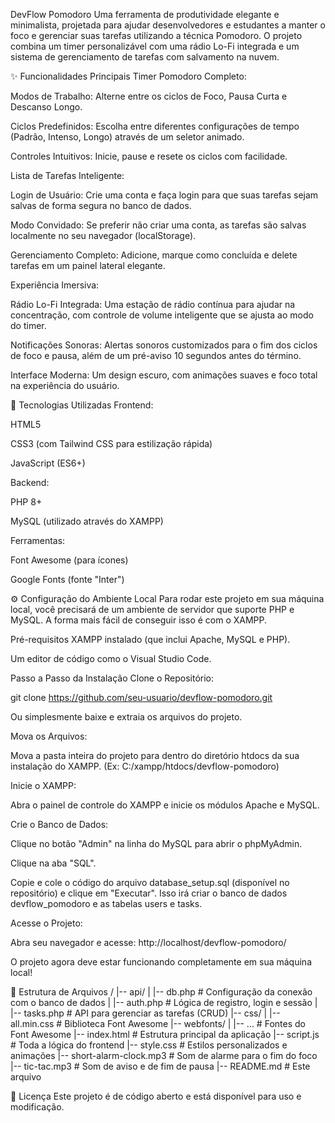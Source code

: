 DevFlow Pomodoro
Uma ferramenta de produtividade elegante e minimalista, projetada para ajudar desenvolvedores e estudantes a manter o foco e gerenciar suas tarefas utilizando a técnica Pomodoro. O projeto combina um timer personalizável com uma rádio Lo-Fi integrada e um sistema de gerenciamento de tarefas com salvamento na nuvem.

✨ Funcionalidades Principais
Timer Pomodoro Completo:

Modos de Trabalho: Alterne entre os ciclos de Foco, Pausa Curta e Descanso Longo.

Ciclos Predefinidos: Escolha entre diferentes configurações de tempo (Padrão, Intenso, Longo) através de um seletor animado.

Controles Intuitivos: Inicie, pause e resete os ciclos com facilidade.

Lista de Tarefas Inteligente:

Login de Usuário: Crie uma conta e faça login para que suas tarefas sejam salvas de forma segura no banco de dados.

Modo Convidado: Se preferir não criar uma conta, as tarefas são salvas localmente no seu navegador (localStorage).

Gerenciamento Completo: Adicione, marque como concluída e delete tarefas em um painel lateral elegante.

Experiência Imersiva:

Rádio Lo-Fi Integrada: Uma estação de rádio contínua para ajudar na concentração, com controle de volume inteligente que se ajusta ao modo do timer.

Notificações Sonoras: Alertas sonoros customizados para o fim dos ciclos de foco e pausa, além de um pré-aviso 10 segundos antes do término.

Interface Moderna: Um design escuro, com animações suaves e foco total na experiência do usuário.

🚀 Tecnologias Utilizadas
Frontend:

HTML5

CSS3 (com Tailwind CSS para estilização rápida)

JavaScript (ES6+)

Backend:

PHP 8+

MySQL (utilizado através do XAMPP)

Ferramentas:

Font Awesome (para ícones)

Google Fonts (fonte "Inter")

⚙️ Configuração do Ambiente Local
Para rodar este projeto em sua máquina local, você precisará de um ambiente de servidor que suporte PHP e MySQL. A forma mais fácil de conseguir isso é com o XAMPP.

Pré-requisitos
XAMPP instalado (que inclui Apache, MySQL e PHP).

Um editor de código como o Visual Studio Code.

Passo a Passo da Instalação
Clone o Repositório:

git clone https://github.com/seu-usuario/devflow-pomodoro.git

Ou simplesmente baixe e extraia os arquivos do projeto.

Mova os Arquivos:

Mova a pasta inteira do projeto para dentro do diretório htdocs da sua instalação do XAMPP. (Ex: C:/xampp/htdocs/devflow-pomodoro)

Inicie o XAMPP:

Abra o painel de controle do XAMPP e inicie os módulos Apache e MySQL.

Crie o Banco de Dados:

Clique no botão "Admin" na linha do MySQL para abrir o phpMyAdmin.

Clique na aba "SQL".

Copie e cole o código do arquivo database_setup.sql (disponível no repositório) e clique em "Executar". Isso irá criar o banco de dados devflow_pomodoro e as tabelas users e tasks.

Acesse o Projeto:

Abra seu navegador e acesse: http://localhost/devflow-pomodoro/

O projeto agora deve estar funcionando completamente em sua máquina local!

📁 Estrutura de Arquivos
/
|-- api/
|   |-- db.php             # Configuração da conexão com o banco de dados
|   |-- auth.php           # Lógica de registro, login e sessão
|   |-- tasks.php          # API para gerenciar as tarefas (CRUD)
|-- css/
|   |-- all.min.css        # Biblioteca Font Awesome
|-- webfonts/
|   |-- ...                # Fontes do Font Awesome
|-- index.html             # Estrutura principal da aplicação
|-- script.js              # Toda a lógica do frontend
|-- style.css              # Estilos personalizados e animações
|-- short-alarm-clock.mp3  # Som de alarme para o fim do foco
|-- tic-tac.mp3            # Som de aviso e de fim de pausa
|-- README.md              # Este arquivo

📄 Licença
Este projeto é de código aberto e está disponível para uso e modificação.
